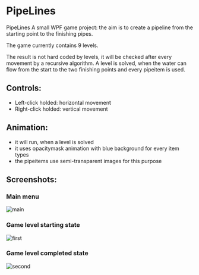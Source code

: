  # PipeLines
PipeLines
A small WPF game project: the aim is to create a pipeline from the starting point to the finishing pipes.

The game currently contains 9 levels.

The result is not hard coded by levels, it will be checked after every movement by a recursive algorithm. 
A level is solved, when the water can flow from the start to the two finishing points and every pipeitem is used.

## Controls:
  - Left-click holded: horizontal movement
  - Right-click holded: vertical movement
 
## Animation:
  - it will run, when a level is solved
  - it uses opacitymask animation with blue background for every item types
  - the pipeitems use semi-transparent images for this purpose
  
## Screenshots:
### Main menu

![main](https://user-images.githubusercontent.com/25585771/35730196-70ac3ee2-0811-11e8-80ac-44488024b746.jpg)

### Game level starting state

![first](https://user-images.githubusercontent.com/25585771/35730195-708cb568-0811-11e8-8d40-dfecd5df2e8f.jpg)

### Game level completed state

![second](https://user-images.githubusercontent.com/25585771/35730197-70cd7ea4-0811-11e8-90b0-f0d94366da4d.jpg)
